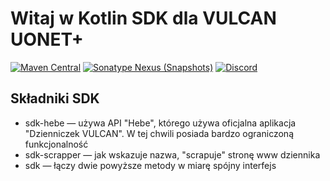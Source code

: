 # Witaj w Kotlin SDK dla VULCAN UONET+

[![Maven Central](https://img.shields.io/maven-central/v/io.github.wulkanowy/sdk?style=flat-square)](https://search.maven.org/artifact/io.github.wulkanowy/sdk)
[![Sonatype Nexus (Snapshots)](https://img.shields.io/nexus/s/io.github.wulkanowy/sdk?server=https%3A%2F%2Fs01.oss.sonatype.org&style=flat-square)](https://s01.oss.sonatype.org/content/repositories/snapshots/io/github/wulkanowy/sdk/)
[![Discord](https://img.shields.io/discord/390889354199040011.svg?style=flat-square)](https://discord.gg/vccAQBr)

## Składniki SDK

- sdk-hebe — używa API "Hebe", którego używa oficjalna aplikacja "Dzienniczek VULCAN". W tej chwili posiada bardzo ograniczoną funkcjonalność
- sdk-scrapper — jak wskazuje nazwa, "scrapuje" stronę www dziennika
- sdk — łączy dwie powyższe metody w miarę spójny interfejs
